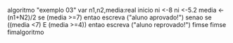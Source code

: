 algoritmo "exemplo 03"
var 
  n1,n2,media:real
inicio
  ni <-8
  ni <-5.2
  media <- (n1+N2)/2
  se (media >=7) entao
  escreva ("aluno aprovado!")
 senao
   se ((media <7) E (media >=4)) entao
   escreva ("aluno reprovado!")
  fimse 
 fimse
fimalgoritmo 
  
  
